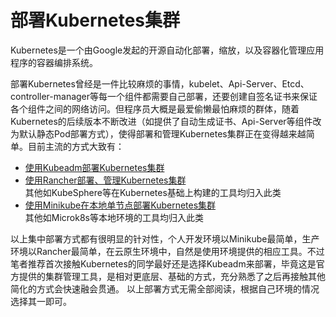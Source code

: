 # 部署Kubernetes集群

Kubernetes是一个由Google发起的开源自动化部署，缩放，以及容器化管理应用程序的容器编排系统。

部署Kubernetes曾经是一件比较麻烦的事情，kubelet、Api-Server、Etcd、controller-manager等每一个组件都需要自己部署，还要创建自签名证书来保证各个组件之间的网络访问。但程序员大概是最爱偷懒最怕麻烦的群体，随着Kubernetes的后续版本不断改进（如提供了自动生成证书、Api-Server等组件改为默认静态Pod部署方式），使得部署和管理Kubernetes集群正在变得越来越简单。目前主流的方式大致有：

* [使用Kubeadm部署Kubernetes集群](setup-kubeadm.md)
* [使用Rancher部署、管理Kubernetes集群](setup-rancher.md)</br>
  其他如KubeSphere等在Kubernetes基础上构建的工具均归入此类
* [使用Minikube在本地单节点部署Kubernetes集群](setup-minikube.md)</br>
  其他如Microk8s等本地环境的工具均归入此类

以上集中部署方式都有很明显的针对性，个人开发环境以Minikube最简单，生产环境以Rancher最简单，在云原生环境中，自然是使用环境提供的相应工具。不过笔者推荐首次接触Kubernetes的同学最好还是选择Kubeadm来部署，毕竟这是官方提供的集群管理工具，是相对更底层、基础的方式，充分熟悉了之后再接触其他简化的方式会快速融会贯通。 以上部署方式无需全部阅读，根据自己环境的情况选择其一即可。

